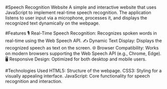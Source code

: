 #Speech Recognition Website
A simple and interactive website that uses JavaScript to implement real-time speech recognition. The application listens to user input via a microphone, processes it, and displays the recognized text dynamically on the webpage.

#Features
🎙️ Real-Time Speech Recognition: Recognizes spoken words in real-time using the Web Speech API.
✍️ Dynamic Text Display: Displays the recognized speech as text on the screen.
🌐 Browser Compatibility: Works on modern browsers supporting the Web Speech API (e.g., Chrome, Edge).
🖥️ Responsive Design: Optimized for both desktop and mobile users.

#Technologies Used
HTML5: Structure of the webpage.
CSS3: Styling for a visually appealing interface.
JavaScript: Core functionality for speech recognition and interaction.
